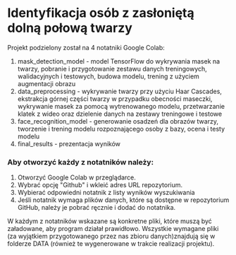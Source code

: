 # Identyfikacja osób z zasłoniętą dolną połową twarzy 
Projekt podzielony został na 4 notatniki Google Colab:
1. mask_detection_model - model TensorFlow do wykrywania masek na twarzy, pobranie i przygotowanie zestawu danych treningowych, walidacyjnych i testowych, budowa modelu, trening z użyciem augmentacji obrazu
2. data_preprocessing - wykrywanie twarzy przy użyciu Haar Cascades, ekstrakcja górnej części twarzy w przypadku obecności maseczki, wykrywanie masek za pomocą wytrenowanego modelu, przetwarzanie klatek z wideo oraz dzielenie danych na zestawy treningowe i testowe
3. face_recognition_model - generowanie osadzeń dla obrazów twarzy, tworzenie i trening modelu rozpoznającego osoby z bazy, ocena i testy modelu
4. final_results - prezentacja wyników

### Aby otworzyć każdy z notatników należy:
1. Otworzyć Google Colab w przeglądarce.
2. Wybrać opcję "Github" i wkleić adres URL repozytorium.
3. Wybierać odpowiedni notatnik z listy wyników wyszukiwania
4. Jeśli notatnik wymaga plików danych, które są dostępne w repozytorium GitHub, należy je pobrać ręcznie i dodać do notatnika.

W każdym z notatników wskazane są konkretne pliki, które muszą być załadowane, aby program działał prawidłowo. Wszystkie wymagane pliki (za wyjątkiem przygotowanego przez nas zbioru danych)znajdują się w folderze DATA (również te wygenerowane w trakcie realizacji projektu).  
